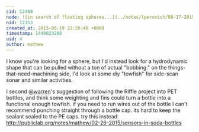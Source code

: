 ```yaml
---
cid: 12408
node: ![in search of floating spheres...](../notes/lperovich/08-17-2015/in-search-of-floating-spheres)
nid: 12153
created_at: 2015-08-19 22:26:48 +0000
timestamp: 1440023208
uid: 4
author: mathew
---
```


I know you're looking for a sphere, but I'd instead look for a hydrodynamic shape that can be pulled without a ton of actual "bobbing." on the things-that-need-machining side, I'd look at some diy "towfish" for side-scan sonar and similar activities.  

I second [@warren](/profile/warren)'s suggestion of following the Riffle project into PET bottles, and think some weighting and fins could turn a bottle into a functional enough towfish.  if you need to run wires out of the bottle I can't recommend punching straight through a bottle cap. its hard to keep the sealant sealed to the PE caps.  try this instead:
http://publiclab.org/notes/mathew/02-26-2015/sensors-in-soda-bottles
